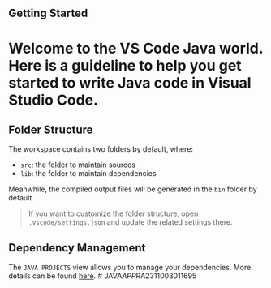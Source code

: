 ## Getting Started

<h1>Welcome to the VS Code Java world. Here is a guideline to help you get started to write Java code in Visual Studio Code.</h1>

## Folder Structure

The workspace contains two folders by default, where:

- `src`: the folder to maintain sources
- `lib`: the folder to maintain dependencies

Meanwhile, the compiled output files will be generated in the `bin` folder by default.

> If you want to customize the folder structure, open `.vscode/settings.json` and update the related settings there.

## Dependency Management

The `JAVA PROJECTS` view allows you to manage your dependencies. More details can be found [here](https://github.com/microsoft/vscode-java-dependency#manage-dependencies).
#   J A V A _ A P P _ R A 2 3 1 1 0 0 3 0 1 1 6 9 5 
 
 